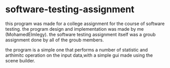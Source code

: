 # software-testing-assignment
this program was made for a college assignment for the course of software testing.
the program design and implementation was made by me (MohamedElmlegy).
the software testing assignment itself was a groub assignment done by all of the groub members.

the program is a simple one that performs a number of statistic and arthimitc operation on the input data,with a simple gui made using the scene builder.
